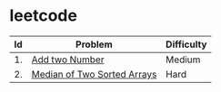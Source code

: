 # leetcode

|  Id  | Problem | Difficulty |
| ---  |   ---   |     ---     |
|1.| [Add two Number](https://github.com/turgayh/leetcode/tree/master/Add%20Two%20Numbers)| Medium |
|2.|[Median of Two Sorted Arrays](https://github.com/turgayh/leetcode/tree/master/Median-of-Two-Sorted-Arrays) | Hard |
